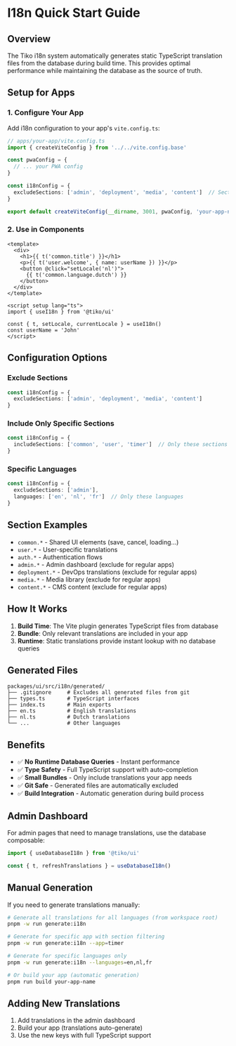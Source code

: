 # I18n Quick Start Guide

## Overview

The Tiko i18n system automatically generates static TypeScript translation files from the database during build time. This provides optimal performance while maintaining the database as the source of truth.

## Setup for Apps

### 1. Configure Your App

Add i18n configuration to your app's `vite.config.ts`:

```typescript
// apps/your-app/vite.config.ts
import { createViteConfig } from '../../vite.config.base'

const pwaConfig = {
  // ... your PWA config
}

const i18nConfig = {
  excludeSections: ['admin', 'deployment', 'media', 'content']  // Sections to exclude
}

export default createViteConfig(__dirname, 3001, pwaConfig, 'your-app-name', i18nConfig)
```

### 2. Use in Components

```vue
<template>
  <div>
    <h1>{{ t('common.title') }}</h1>
    <p>{{ t('user.welcome', { name: userName }) }}</p>
    <button @click="setLocale('nl')">
      {{ t('common.language.dutch') }}
    </button>
  </div>
</template>

<script setup lang="ts">
import { useI18n } from '@tiko/ui'

const { t, setLocale, currentLocale } = useI18n()
const userName = 'John'
</script>
```

## Configuration Options

### Exclude Sections
```typescript
const i18nConfig = {
  excludeSections: ['admin', 'deployment', 'media', 'content']
}
```

### Include Only Specific Sections
```typescript
const i18nConfig = {
  includeSections: ['common', 'user', 'timer']  // Only these sections
}
```

### Specific Languages
```typescript
const i18nConfig = {
  excludeSections: ['admin'],
  languages: ['en', 'nl', 'fr']  // Only these languages
}
```

## Section Examples

- `common.*` - Shared UI elements (save, cancel, loading...)
- `user.*` - User-specific translations
- `auth.*` - Authentication flows
- `admin.*` - Admin dashboard (exclude for regular apps)
- `deployment.*` - DevOps translations (exclude for regular apps)
- `media.*` - Media library (exclude for regular apps)
- `content.*` - CMS content (exclude for regular apps)

## How It Works

1. **Build Time**: The Vite plugin generates TypeScript files from database
2. **Bundle**: Only relevant translations are included in your app
3. **Runtime**: Static translations provide instant lookup with no database queries

## Generated Files

```
packages/ui/src/i18n/generated/
├── .gitignore     # Excludes all generated files from git
├── types.ts       # TypeScript interfaces  
├── index.ts       # Main exports
├── en.ts          # English translations
├── nl.ts          # Dutch translations
└── ...            # Other languages
```

## Benefits

- ✅ **No Runtime Database Queries** - Instant performance
- ✅ **Type Safety** - Full TypeScript support with auto-completion
- ✅ **Small Bundles** - Only include translations your app needs
- ✅ **Git Safe** - Generated files are automatically excluded
- ✅ **Build Integration** - Automatic generation during build process

## Admin Dashboard

For admin pages that need to manage translations, use the database composable:

```typescript
import { useDatabaseI18n } from '@tiko/ui'

const { t, refreshTranslations } = useDatabaseI18n()
```

## Manual Generation

If you need to generate translations manually:

```bash
# Generate all translations for all languages (from workspace root)
pnpm -w run generate:i18n

# Generate for specific app with section filtering
pnpm -w run generate:i18n --app=timer

# Generate for specific languages only
pnpm -w run generate:i18n --languages=en,nl,fr

# Or build your app (automatic generation)
pnpm run build your-app-name
```

## Adding New Translations

1. Add translations in the admin dashboard
2. Build your app (translations auto-generate)
3. Use the new keys with full TypeScript support
